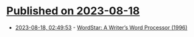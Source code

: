 # [Published on 2023-08-18](index.md)

* [2023-08-18, 02:49:53](https://lobste.rs/s/0lp3dt/wordstar_writer_s_word_processor_1996) - [WordStar: A Writer’s Word Processor (1996)](https://www.sfwriter.com/wordstar.htm)

